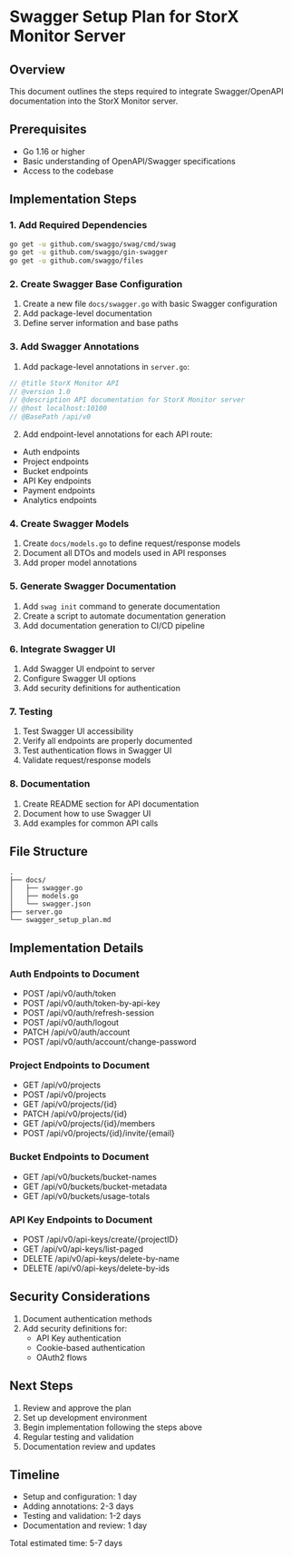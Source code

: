 # Swagger Setup Plan for StorX Monitor Server

## Overview
This document outlines the steps required to integrate Swagger/OpenAPI documentation into the StorX Monitor server.

## Prerequisites
- Go 1.16 or higher
- Basic understanding of OpenAPI/Swagger specifications
- Access to the codebase

## Implementation Steps

### 1. Add Required Dependencies
```bash
go get -u github.com/swaggo/swag/cmd/swag
go get -u github.com/swaggo/gin-swagger
go get -u github.com/swaggo/files
```

### 2. Create Swagger Base Configuration
1. Create a new file `docs/swagger.go` with basic Swagger configuration
2. Add package-level documentation
3. Define server information and base paths

### 3. Add Swagger Annotations
1. Add package-level annotations in `server.go`:
```go
// @title StorX Monitor API
// @version 1.0
// @description API documentation for StorX Monitor server
// @host localhost:10100
// @BasePath /api/v0
```

2. Add endpoint-level annotations for each API route:
- Auth endpoints
- Project endpoints
- Bucket endpoints
- API Key endpoints
- Payment endpoints
- Analytics endpoints

### 4. Create Swagger Models
1. Create `docs/models.go` to define request/response models
2. Document all DTOs and models used in API responses
3. Add proper model annotations

### 5. Generate Swagger Documentation
1. Add `swag init` command to generate documentation
2. Create a script to automate documentation generation
3. Add documentation generation to CI/CD pipeline

### 6. Integrate Swagger UI
1. Add Swagger UI endpoint to server
2. Configure Swagger UI options
3. Add security definitions for authentication

### 7. Testing
1. Test Swagger UI accessibility
2. Verify all endpoints are properly documented
3. Test authentication flows in Swagger UI
4. Validate request/response models

### 8. Documentation
1. Create README section for API documentation
2. Document how to use Swagger UI
3. Add examples for common API calls

## File Structure
```
.
├── docs/
│   ├── swagger.go
│   ├── models.go
│   └── swagger.json
├── server.go
└── swagger_setup_plan.md
```

## Implementation Details

### Auth Endpoints to Document
- POST /api/v0/auth/token
- POST /api/v0/auth/token-by-api-key
- POST /api/v0/auth/refresh-session
- POST /api/v0/auth/logout
- PATCH /api/v0/auth/account
- POST /api/v0/auth/account/change-password

### Project Endpoints to Document
- GET /api/v0/projects
- POST /api/v0/projects
- GET /api/v0/projects/{id}
- PATCH /api/v0/projects/{id}
- GET /api/v0/projects/{id}/members
- POST /api/v0/projects/{id}/invite/{email}

### Bucket Endpoints to Document
- GET /api/v0/buckets/bucket-names
- GET /api/v0/buckets/bucket-metadata
- GET /api/v0/buckets/usage-totals

### API Key Endpoints to Document
- POST /api/v0/api-keys/create/{projectID}
- GET /api/v0/api-keys/list-paged
- DELETE /api/v0/api-keys/delete-by-name
- DELETE /api/v0/api-keys/delete-by-ids

## Security Considerations
1. Document authentication methods
2. Add security definitions for:
   - API Key authentication
   - Cookie-based authentication
   - OAuth2 flows

## Next Steps
1. Review and approve the plan
2. Set up development environment
3. Begin implementation following the steps above
4. Regular testing and validation
5. Documentation review and updates

## Timeline
- Setup and configuration: 1 day
- Adding annotations: 2-3 days
- Testing and validation: 1-2 days
- Documentation and review: 1 day

Total estimated time: 5-7 days 